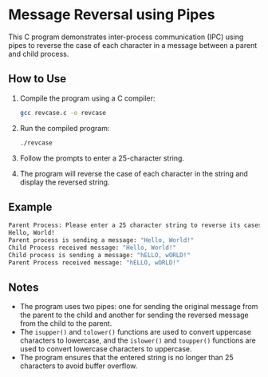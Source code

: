 # Message Reversal using Pipes

This C program demonstrates inter-process communication (IPC) using pipes to reverse the case of each character in a message between a parent and child process.

## How to Use

1. Compile the program using a C compiler:

   ```bash
   gcc revcase.c -o revcase
   ```

2. Run the compiled program:

   ```bash
   ./revcase
   ```

3. Follow the prompts to enter a 25-character string.

4. The program will reverse the case of each character in the string and display the reversed string.

## Example

```bash
Parent Process: Please enter a 25 character string to reverse its cases for each char
Hello, World!
Parent process is sending a message: "Hello, World!"
Child Process received message: "Hello, World!"
Child process is sending a message: "hELLO, wORLD!"
Parent Process received message: "hELLO, wORLD!"
```

## Notes

- The program uses two pipes: one for sending the original message from the parent to the child and another for sending the reversed message from the child to the parent.
- The `isupper()` and `tolower()` functions are used to convert uppercase characters to lowercase, and the `islower()` and `toupper()` functions are used to convert lowercase characters to uppercase.
- The program ensures that the entered string is no longer than 25 characters to avoid buffer overflow.